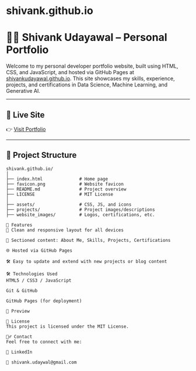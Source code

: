 # shivank.github.io

# 🧑‍💻 Shivank Udayawal – Personal Portfolio

Welcome to my personal developer portfolio website, built using HTML, CSS, and JavaScript, and hosted via GitHub Pages at [shivankudayawal.github.io](https://shivankudayawal.github.io/shivank.github.io/). This site showcases my skills, experience, projects, and certifications in Data Science, Machine Learning, and Generative AI.

---

## 🚀 Live Site

👉 [Visit Portfolio](https://shivankudayawal.github.io/shivank.github.io/)

---

## 📂 Project Structure

```plaintext
shivank.github.io/
│
├── index.html              # Home page
├── favicon.png             # Website favicon
├── README.md               # Project overview
├── LICENSE                 # MIT License
│
├── assets/                 # CSS, JS, and icons
├── projects/               # Project images/descriptions
├── website_images/         # Logos, certifications, etc.

📌 Features
💼 Clean and responsive layout for all devices

🧠 Sectioned content: About Me, Skills, Projects, Certifications

🌐 Hosted via GitHub Pages

🛠️ Easy to update and extend with new projects or blog content

🛠️ Technologies Used
HTML5 / CSS3 / JavaScript

Git & GitHub

GitHub Pages (for deployment)

📸 Preview

📝 License
This project is licensed under the MIT License.

🙋‍♂️ Contact
Feel free to connect with me:

🔗 LinkedIn

📧 shivank.udaywal@gmail.com

